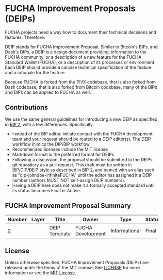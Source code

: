# FUCHA Improvement Proposals (DEIPs)

FUCHA projects need a way how to document their technical decisions and features. Therefore:

DEIP stands for FUCHA Improvement Proposal. Similar to Bitcoin's BIPs, and Dash's DIPs, a DEIP is a design document providing: information to the FUCHA community, or a description of a new feature for the FUCHA Standard Wallet (FUCHA), or a description of its processes or environment. Each DEIP should provide a concise technical specification of the feature and a rationale for the feature.

Because FUCHA is forked from the PIVX codebase, that is also forked from Dash codebase, that is also forked from Bitcoin codebase, many of the BIPs and DIPs can be applied to FUCHA as well. 

## Contributions

We use the same general guidelines for introducing a new DEIP as specified in [BIP 2](https://github.com/bitcoin/bips/blob/master/bip-0002.mediawiki), with a few differences. Specifically:

* Instead of the BIP editor, initiate contact with the FUCHA development team and your request should be routed to a DEIP editor(s). The DEIP workflow mimics the DIP/BIP workflow.
* Recommended licenses include the MIT license
* Markdown format is the preferred format for DEIPs
* Following a discussion, the proposal should be submitted to the DEIPs git repository as a pull request. This draft must be written in BIP/DIP/DEIP style as described in [BIP 2](https://github.com/bitcoin/bips/blob/master/bip-0002.mediawiki), and named with an alias such as "dip-johndoe-infiniteFUCHA" until the editor has assigned it a DEIP number (authors MUST NOT self-assign DEIP numbers).
* Having a DEIP here does not make it a formally accepted standard until its status becomes Final or Active.

## FUCHA Improvement Proposal Summary

Number | Layer | Title | Owner | Type | Status
--- | --- | --- | --- | --- | ---
[0](DEIP0000.md) |  | DEIP Template | FUCHA Development | Informational | Final

## License

Unless otherwise specified, FUCHA Improvement Proposals (DEIPs) are released under the terms of the MIT license. See [LICENSE](LICENSE) for more information or see the [MIT License](https://opensource.org/licenses/MIT).
